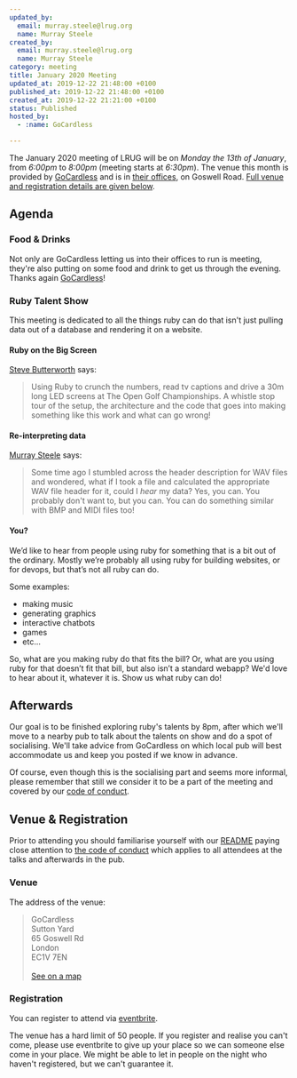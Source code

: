 ```yaml
---
updated_by:
  email: murray.steele@lrug.org
  name: Murray Steele
created_by:
  email: murray.steele@lrug.org
  name: Murray Steele
category: meeting
title: January 2020 Meeting
updated_at: 2019-12-22 21:48:00 +0100
published_at: 2019-12-22 21:48:00 +0100
created_at: 2019-12-22 21:21:00 +0100
status: Published
hosted_by:
  - :name: GoCardless

---
```


The January 2020 meeting of LRUG will be on *Monday the 13th of January*,
from _6:00pm_ to _8:00pm_ (meeting starts at _6:30pm_).  The venue this
month is provided by [GoCardless](https://gocardless.com/about/careers/)
and is in [their offices][gocardless-venue], on Goswell Road.  [Full venue
and registration details are given below](#jan20registration).

Agenda
------

### Food & Drinks

Not only are GoCardless letting us into their offices to run is meeting,
they're also putting on some food and drink to get us through the evening.
Thanks again [GoCardless](https://gocardless.com/about/careers/)!

### Ruby Talent Show

This meeting is dedicated to all the things ruby can do that isn't just
pulling data out of a database and rendering it on a website.

#### Ruby on the Big Screen

[Steve Butterworth](https://twitter.com/stevewillbe) says:

> Using Ruby to crunch the numbers, read tv captions and drive a 30m long
> LED screens at The Open Golf Championships. A whistle stop tour of the
> setup, the architecture and the code that goes into making something
> like this work and what can go wrong!

#### Re-interpreting data

[Murray Steele](https://twitter.com/hlame) says:

> Some time ago I stumbled across the header description for WAV files
> and wondered, what if I took a file and calculated the appropriate WAV
> file header for it, could I _hear_ my data?  Yes, you can.  You probably
> don't want to, but you can.  You can do something similar with BMP and
> MIDI files too!

#### You?

We’d like to hear from people using ruby for something that is a bit out
of the ordinary.  Mostly we’re probably all using ruby for building
websites, or for devops, but that’s not all ruby can do.

Some examples:

* making music
* generating graphics
* interactive chatbots
* games
* etc...

So, what are you making ruby do that fits the bill?  Or, what are you
using ruby for that doesn’t fit that bill, but also isn’t a standard
webapp?  We'd love to hear about it, whatever it is.  Show us what ruby
can do!

Afterwards
----------

Our goal is to be finished exploring ruby's talents by 8pm, after which
we'll move to a nearby pub to talk about the talents on show and do a spot
of socialising.  We'll take advice from GoCardless on which local pub will
best accommodate us and keep you posted if we know in advance.

Of course, even though this is the socialising part and seems more
informal, please remember that still we consider it to be a part of the
meeting and covered by our [code of conduct](http://readme.lrug.org/#code-of-conduct).


Venue & Registration <a name="jan20registration">&nbsp;</a>
-----------------------------------------------------------

Prior to attending you should familiarise yourself with our
[README](http://readme.lrug.org/) paying close attention to [the code of
conduct](http://readme.lrug.org/#code-of-conduct) which applies to
all attendees at the talks and afterwards in the pub.

### Venue

The address of the venue:

> GoCardless<br/>Sutton Yard<br/>65 Goswell Rd<br/>London<br/>EC1V 7EN<br/><br/>[See on a map][gocardless-venue]

### Registration

You can register to attend via [eventbrite][gocardless-event].

The venue has a hard limit of 50 people.  If you register and realise you
can't come, please use eventbrite to give up your place so we can someone
else come in your place.  We might be able to let in people on the night
who haven't registered, but we can't guarantee it.

[gocardless-venue]: https://goo.gl/maps/YAf3p734bvHwkM1u9
[gocardless-event]: https://www.eventbrite.com/e/london-ruby-user-group-january-2020-meeting-tickets-87064719921
